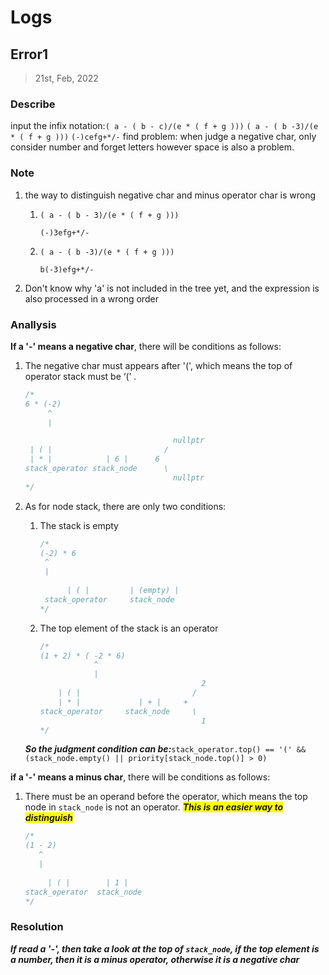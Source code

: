 # Logs

## Error1

> 21st, Feb, 2022

### Describe

input the infix notation:`( a - ( b - c)/(e * ( f + g )))`
`( a - ( b -3)/(e * ( f + g )))`
`(-)cefg+*/-`
find problem: when judge a negative char, only consider number and forget letters however space is also a problem.

### Note

1. the way to distinguish negative char and minus operator char is wrong

    1. `( a - ( b - 3)/(e * ( f + g )))`

        `(-)3efg+*/-`

    2. `( a - ( b -3)/(e * ( f + g )))`

        `b(-3)efg+*/-`

2. Don't know why 'a' is not included in the tree yet, and the expression is also processed in a wrong order

### Anallysis

**If a '-' means a negative char**, there will be conditions as follows:

1. The negative char must appears after '(', which means the top of operator stack must be ‘(’ . 

    ```cpp
    /*
    6 * (-2)
         ^
         |
    
                                     nullptr
     | ( |                         /
     | * |            | 6 |      6
    stack_operator stack_node      \
                                     nullptr
    */
    ```

2. As for node stack, there are only two conditions:

    1. The stack is empty

        ```cpp
        /*
        (-2) * 6
         ^
         |
          
              | ( |         | (empty) |
         stack_operator     stack_node
        */
        ```

    2. The top element of the stack is an operator

        ```cpp
        /*
        (1 + 2) * ( -2 * 6)
                    ^
                    |
                                            2
            | ( |                         /
            | * |             | + |     +
        stack_operator     stack_node     \
                                            1
        */
        ```

    ***So the judgment condition can be:***`stack_operator.top() == '(' && (stack_node.empty() || priority[stack_node.top()] > 0)`

**if a '-' means a minus char**, there will be conditions as follows:

1. There must be an operand before the operator, which means the top node in `stack_node` is not an operator. <span style="background:yellow;"><b><i>This is an easier way to distinguish</i></b></span>

    ```cpp
    /*
    (1 - 2)
       ^
       |
       
         | ( |        | 1 |
    stack_operator  stack_node
    */
    ```

### Resolution

***If read a '-', then take a look at the top of `stack_node`, if the top element is a number, then it is a minus operator, otherwise it is a negative char***